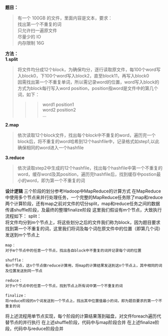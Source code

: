**题目：**  
  >有一个 100GB 的文件，里面内容是文本，要求：  
  >找出第一个不重复的词  
  >只允许扫一遍原文件  
  >尽量少的 IO  
  >内存限制 16G  
  
**方法：**   
  __1.split__  
>将文件均分成12个block，为确保均分，逐行读取原文件，每100个word写入block0，下100个word写入block2，直至block11，再写入block0  
>因需找出第一个不重复单词，所以需记录word的位置，word写入block的方式为block每行写入word position，position指word是文件中的第几个词，如下：  
>>>word1 position1   
>>>word2 position2   
    ...  
  
 __2.map__  
>依次读取12个block文件，找出每个block中不重复的word，遍历完一个block后，将不重复的word哈希到12个hashfile中，记录格式如step1,以此确保相同的word进入一个hashfile  

__3.reduce__
>依次读取step2中生成的12个hashfile，找出每个hashfile中第一个不重复的word，缓存word及其position，遍历完hashfile后，找到缓存中postion最小的word，即为第一个不重复的词  


**设计逻辑**
三个阶段的划分参考Hadoop中MapReduce的计算方式
在MapReduce中使用多个节点来并行处理任务，一个完整的MapReduce任务除了map和reduce两个计算阶段，还有map之前对文件的切分split，map和reduce任务之间的数据传递shuffle阶段，及最终的整理finalize阶段
这里我们假设有m个节点，大致执行流程如下：
	split：  
	将文件均分到m个节点上，将这些划分之后的文件我们称为block，因为题目要求找到第一个不重复的词，这里我们将词及每个词在原文件中的位置（即第几个词）发送到m个节点上

	map：  
	对于m个节点中的任意一个节点，找出各自block中不重复的词并记录每个词的位置

	shuffle：  
	有n个节点，这n个节点做reduce计算用，将map的计算结果发送到这n个节点上，其中相同的词及位置发送到同一节点

	reduce：  
	对于n个节点中的任意一个节点，找到节点上所有词中第一个不重复的词

	finalize：  
	将reduce阶段的n个词发送到一个节点上，找出其中位置值最小的词，即为题目要求的第一个不重复的词

将上述流程用单节点实现，每个阶段的计算结果落到磁盘，对文件foreach遍历代替节点的并行执行
在上述shuffle阶段，代码中与map阶段合并
在上述finalize阶段，代码中与reduce阶段合并
